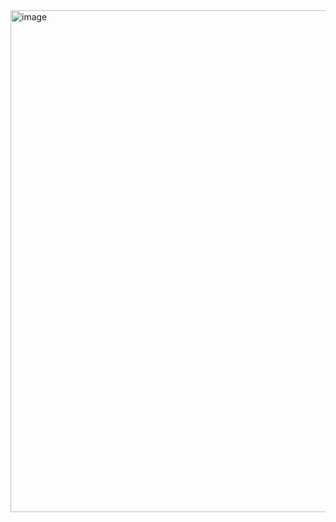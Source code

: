 <img width="803" alt="image" src="https://github.com/RevadiSundaram/ICodeThis-Projects/assets/47391816/3784682f-e1c7-474a-bbc5-c9da6013f86a">
